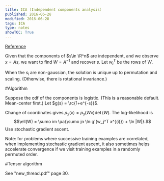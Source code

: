 ```yaml
---
title: ICA (Independent components analysis)
published: 2016-06-28
modified: 2016-06-28
tags: ICA
type: notes
showTOC: True
---
```


[Reference](http://cs229.stanford.edu/notes/cs229-notes11.pdf)

Given that the components of $s\in \R^n$ are independent, and we observe $x=As$, we want to find $W=A^{-1}$ and recover $s$. Let $w_i^T$ be the rows of $W$.

When the $s_i$ are non-gaussian, the solution is unique up to permutation and scaling. (Otherwise, there is rotational invariance.)



#Algorithm

Suppose the cdf of the components is logistic. (This is a reasonable default. Mean-center first.) Let $g(s) = \rc{1+e^{-s}}$.

Change of coordinates gives $p_x(x) = p_s(Wx)\det(W)$. The log-likelihood is
$$\ell(W) = \sumo im \pa{\sumo jn \ln g'(w_j^T x^{(i)}) + \ln |W|}.$$
Use stochastic gradient ascent.

Note:  for problems where successive training examples are correlated, when implementing stochastic gradient ascent, it also sometimes helps accelerate convergence if we visit training examples in a randomly permuted order.

#Tensor algorithm

See "new_thread.pdf" page 30.
